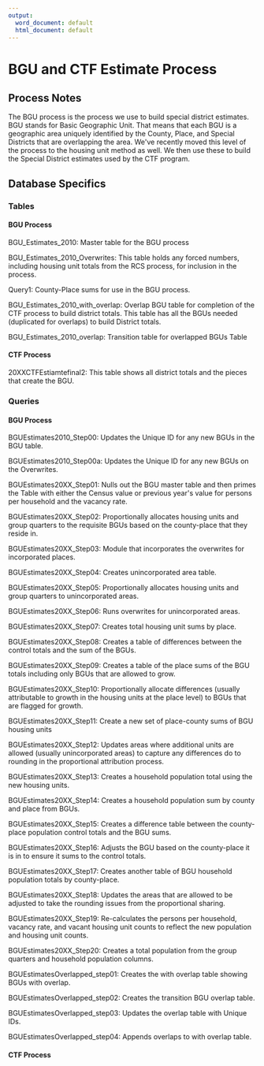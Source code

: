 ```yaml
---
output:
  word_document: default
  html_document: default
---
```

# BGU and CTF Estimate Process

## Process Notes

The BGU process is the process we use to build special district estimates.  BGU stands for Basic Geographic Unit.  That means that each BGU is a geographic area uniquely identified by the County, Place, and Special Districts that are overlapping the area.  We've recently moved this level of the process to the housing unit method as well.  We then use these to build the Special District estimates used by the CTF program.  

## Database Specifics

### Tables

#### BGU Process

BGU_Estimates_2010:  Master table for the BGU process

BGU_Estimates_2010_Overwrites: This table holds any forced numbers, including housing unit totals from the RCS process, for inclusion in the process.

Query1: County-Place sums for use in the BGU process.

BGU_Estimates_2010_with_overlap: Overlap BGU table for completion of the CTF process to build district totals. This table has all the BGUs needed (duplicated for overlaps) to build District totals.

BGU_Estimates_2010_overlap: Transition table for overlapped BGUs Table

#### CTF Process

20XXCTFEstiamtefinal2: This table shows all district totals and the pieces that create the BGU.

### Queries

#### BGU Process

BGUEstimates2010_Step00: Updates the Unique ID for any new BGUs in the BGU table.

BGUEstimates2010_Step00a: Updates the Unique ID for any new BGUs on the Overwrites.

BGUEstimates20XX_Step01:  Nulls out the BGU master table and then primes the Table with either the Census value or previous year's value for persons per household and the vacancy rate.

BGUEstimates20XX_Step02: Proportionally allocates housing units and group quarters to the requisite BGUs based on the county-place that they reside in.

BGUEstimates20XX_Step03: Module that incorporates the overwrites for incorporated places.

BGUEstimates20XX_Step04: Creates unincorporated area table.

BGUEstimates20XX_Step05: Proportionally allocates housing units and group quarters to unincorporated areas.

BGUEstimates20XX_Step06: Runs overwrites for unincorporated areas.

BGUEstimates20XX_Step07: Creates total housing unit sums by place.

BGUEstimates20XX_Step08: Creates a table of differences between the control totals and the sum of the BGUs.

BGUEstimates20XX_Step09:  Creates a table of the place sums of the BGU totals including only BGUs that are allowed to grow.

BGUEstimates20XX_Step10: Proportionally allocate differences (usually attributable to growth in the housing units at the place level) to BGUs that are flagged for growth.

BGUEstimates20XX_Step11: Create a new set of place-county sums of BGU housing units

BGUEstimates20XX_Step12: Updates areas where additional units are allowed (usually unincorporated areas) to capture any differences do to rounding in the proportional attribution process. 

BGUEstimates20XX_Step13: Creates a household population total using the new housing units.

BGUEstimates20XX_Step14: Creates a household population sum by county and place from BGUs.

BGUEstimates20XX_Step15: Creates a difference table between the county-place population control totals and the BGU sums.

BGUEstimates20XX_Step16:  Adjusts the BGU based on the county-place it is in to ensure it sums to the control totals.

BGUEstimates20XX_Step17: Creates another table of BGU household population totals by county-place. 

BGUEstimates20XX_Step18: Updates the areas that are allowed to be adjusted to take the rounding issues from the proportional sharing. 

BGUEstimates20XX_Step19: Re-calculates the persons per household, vacancy rate, and vacant housing unit counts to reflect the new population and housing unit counts.

BGUEstimates20XX_Step20: Creates a total population from the group quarters and household population columns.



BGUEstimatesOverlapped_step01: Creates the with overlap table showing BGUs with overlap.

BGUEstimatesOverlapped_step02: Creates the transition BGU overlap table.

BGUEstimatesOverlapped_step03: Updates the overlap table with Unique IDs.

BGUEstimatesOverlapped_step04: Appends overlaps to with overlap table.



#### CTF Process